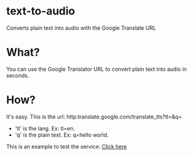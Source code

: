 # text-to-audio
Converts plain text into audio with the Google Translate URL

# What?
You can use the Google Translator URL to convert plain text into audio in seconds.

# How?
It's easy. This is the url: http:translate.google.com/translate_tts?tl=&q=

- 'tl' is the lang. 
  Ex: tl=en.
- 'q' is the plain text.
  Ex: q=hello world.

This is an example to test the service:
<a href="http://translate.google.com/translate_tts?tl=en&q=hello%20world">Click here</a>

